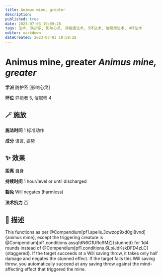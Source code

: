 ```yaml
---
title: Animus mine, greater
description: 
published: true
date: 2023-07-03 19:59:28
tags: 法术, 防护系, 影响心灵, 异能者法术, 5环法术, 催眠师法术, 4环法术
editor: markdown
dateCreated: 2023-07-03 19:59:28
---
```


# **Animus mine, greater** *Animus mine, greater*

**学派** 防护系 \[影响心灵\] 

**环位** 异能者 5, 催眠师 4

## 🪄 施放

**施法时间** 1 标准动作

**成分** 语言, 姿势

## ✨ 效果  

**距离** 自身  

**持续时间** 1 hour/level or until discharged 

**豁免** Will negates (harmless)

**法术抗力** 否

## 📖 描述

This functions as per @Compendium[pf1.spells.3cwzop9xd0gl8vnd]{animus mine}, except the triggering creature is @Compendium[pf1.conditions.assqfdN6G1URo9MZ]{stunned} for 1d4 rounds instead of @Compendium[pf1.conditions.6LpiJdKskDFD4zLC]{staggered}. If the target succeeds at a Will saving throw, it takes only half damage and negates the stunned effect. If the target fails this Will saving throw, you automatically succeed at any saving throw against the mind-affecting effect that triggered the mine.
    
